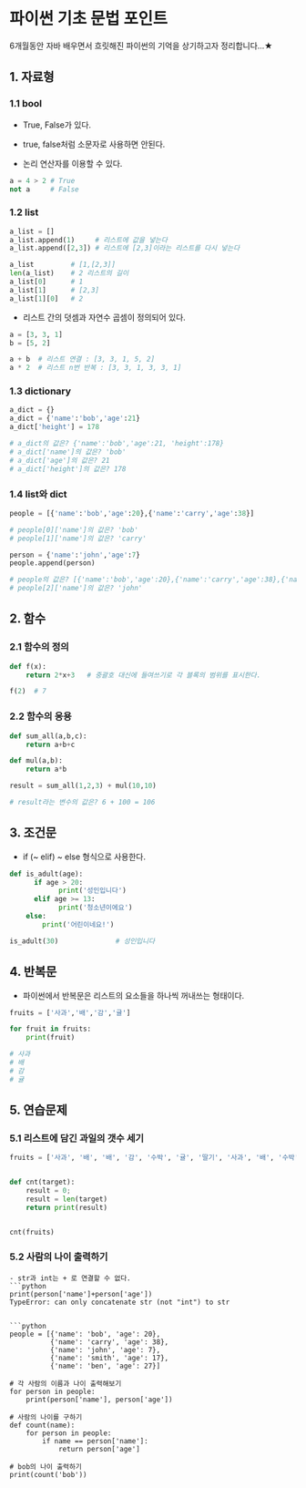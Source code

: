 # 파이썬 기초 문법 포인트

6개월동안 자바 배우면서 흐릿해진 파이썬의 기억을 상기하고자 정리합니다...★

## 1. 자료형

### 1.1 bool

- True, False가 있다. 

- true, false처럼 소문자로 사용하면 안된다. 

- 논리 연산자를 이용할 수 있다. 

```python
a = 4 > 2 # True
not a     # False
```

### 1.2 list

```python
a_list = []
a_list.append(1)     # 리스트에 값을 넣는다
a_list.append([2,3]) # 리스트에 [2,3]이라는 리스트를 다시 넣는다

a_list         # [1,[2,3]]
len(a_list)    # 2 리스트의 길이
a_list[0]      # 1
a_list[1]      # [2,3]
a_list[1][0]   # 2
```

- 리스트 간의 덧셈과 자연수 곱셈이 정의되어 있다. 

```python
a = [3, 3, 1]
b = [5, 2]

a + b  # 리스트 연결 : [3, 3, 1, 5, 2]
a * 2  # 리스트 n번 반복 : [3, 3, 1, 3, 3, 1]
```

### 1.3 dictionary

```python
a_dict = {}
a_dict = {'name':'bob','age':21}
a_dict['height'] = 178

# a_dict의 값은? {'name':'bob','age':21, 'height':178}
# a_dict['name']의 값은? 'bob'
# a_dict['age']의 값은? 21
# a_dict['height']의 값은? 178
```

### 1.4 list와 dict 

```python
people = [{'name':'bob','age':20},{'name':'carry','age':38}]

# people[0]['name']의 값은? 'bob'
# people[1]['name']의 값은? 'carry'

person = {'name':'john','age':7}
people.append(person)

# people의 값은? [{'name':'bob','age':20},{'name':'carry','age':38},{'name':'john','age':7}]
# people[2]['name']의 값은? 'john'
```

## 2. 함수

### 2.1 함수의 정의

```python
def f(x):
    return 2*x+3   # 중괄호 대신에 들여쓰기로 각 블록의 범위를 표시한다.

f(2)  # 7
```

### 2.2 함수의 응용

```python
def sum_all(a,b,c):
    return a+b+c

def mul(a,b):
    return a*b

result = sum_all(1,2,3) + mul(10,10)

# result라는 변수의 값은? 6 + 100 = 106
```

## 3. 조건문

- if (~ elif) ~ else 형식으로 사용한다. 

```python
def is_adult(age):
	  if age > 20:
		    print('성인입니다') 
	  elif age >= 13:
		    print('청소년이에요')  
    else:
        print('어린이네요!')

is_adult(30)              # 성인입니다
```

## 4. 반복문

- 파이썬에서 반복문은 리스트의 요소들을 하나씩 꺼내쓰는 형태이다. 

```python
fruits = ['사과','배','감','귤']

for fruit in fruits:
    print(fruit)

# 사과
# 배
# 감
# 귤
```

## 5. 연습문제

### 5.1 리스트에 담긴 과일의 갯수 세기

```python
fruits = ['사과', '배', '배', '감', '수박', '귤', '딸기', '사과', '배', '수박']


def cnt(target):
    result = 0;
    result = len(target)
    return print(result)


cnt(fruits)
```

### 5.2 사람의 나이 출력하기

```warning
- str과 int는 + 로 연결할 수 없다.
```python
print(person['name']+person['age'])
TypeError: can only concatenate str (not "int") to str
```
```

```python
people = [{'name': 'bob', 'age': 20},
          {'name': 'carry', 'age': 38},
          {'name': 'john', 'age': 7},
          {'name': 'smith', 'age': 17},
          {'name': 'ben', 'age': 27}]

# 각 사람의 이름과 나이 출력해보기
for person in people:
    print(person['name'], person['age'])

# 사람의 나이를 구하기
def count(name):
    for person in people:
        if name == person['name']:
            return person['age']

# bob의 나이 출력하기        
print(count('bob'))
```

